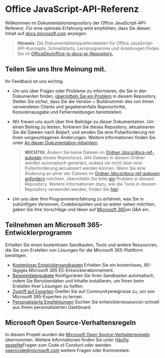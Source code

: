 # <a name="office-javascript-api-reference"></a>Office JavaScript-API-Referenz

Willkommen im Dokumentationsrepository der Office JavaScript-API-Referenz. Für eine optimale Erfahrung wird empfohlen, dass Sie diesen Inhalt auf [docs.microsoft.com](https://docs.microsoft.com/javascript/api/overview/office) anzeigen.

> **Hinweis**: Die Dokumentationsquellendateien für Office JavaScript-API-Konzepte, Schnellstarts, Lernprogramme und Anleitungen finden Sie im [OfficeDev/office-js-docs-pr-Repository.](https://github.com/OfficeDev/office-js-docs-pr)

## <a name="give-us-your-feedback"></a>Teilen Sie uns Ihre Meinung mit.

Ihr Feedback ist uns wichtig.

* Um uns über Fragen oder Probleme zu informieren, die Sie in den Dokumenten finden,  [übermitteln Sie ein Problem](https://github.com/OfficeDev/office-js-docs-reference/issues) in diesem Repository. Stellen Sie sicher, dass Sie die Version + Buildnummer des von Ihnen verwendeten Clients und gegebenenfalls Reproschritte, Konsolenausgabe und Fehlermeldungen bereitstellen.

* Wir freuen uns auch über Ihre Beiträge zu dieser Dokumentation. Um einen Beitrag zu leisten, forkieren Sie dieses Repository, aktualisieren Sie die Dateien nach Bedarf, und senden Sie eine Pullanforderung mit ihren vorgeschlagenen Änderungen. Weitere Informationen finden Sie unter [An dieser Dokumentation mitwirken](Contributing.md).

    > **WICHTIG:** Ändern Sie keine Dateien im [Ordner /docs/docs-ref-autogen](https://github.com/OfficeDev/office-js-docs-reference/tree/master/docs/docs-ref-autogen) dieses Repositorys. Alle Dateien in diesem Ordner werden automatisch generiert, sodass sie nicht über eine Pullanforderung aktualisiert werden können. Wenn Sie eine Änderung an einer der Dateien im [Ordner /docs/docs-ref-autogen anfordern](https://github.com/OfficeDev/office-js-docs-reference/tree/master/docs/docs-ref-autogen) möchten, übermitteln Sie bitte [ein](https://github.com/OfficeDev/office-js-docs-reference/issues) Problem in diesem Repository. Weitere Informationen dazu, wie die Tools in diesem Repository verwendet werden, finden Sie [hier](https://github.com/OfficeDev/office-js-docs-reference/blob/master/DocumentationToolingNotes.md).

* Um uns über Ihre Programmiererfahrung zu erfahren, was Sie in zukünftigen Versionen, Codebeispielen und so weiter sehen möchten, geben Sie Ihre Vorschläge und Ideen auf [Microsoft 365](https://docs.microsoft.com/answers/products/m365)on Q&A ein.

## <a name="join-the-microsoft-365-developer-program"></a>Teilnehmen am Microsoft 365-Entwicklerprogramm

Erhalten Sie einen kostenlosen Sandkasten, Tools und andere Ressourcen, die Sie zum Erstellen von Lösungen für die Microsoft 365-Plattform benötigen.

* [Kostenloser Entwicklersandkasten](https://developer.microsoft.com/microsoft-365/dev-program#Subscription) Erhalten Sie ein kostenloses, 90-tägiges Microsoft 365 E5-Entwicklerabonnement.
* [Beispieldatenpakete](https://developer.microsoft.com/microsoft-365/dev-program#Sample) Konfigurieren Sie Ihren Sandkasten automatisch, indem Sie Benutzerdaten und Inhalte installieren, um Ihnen beim Erstellen Ihrer Lösungen zu helfen.
* [Zugriff auf Experten](https://developer.microsoft.com/microsoft-365/dev-program#Experts) Greifen Sie auf Communityereignisse zu, um von Microsoft 365-Experten zu lernen.
* [Personalisierte Empfehlungen](https://developer.microsoft.com/microsoft-365/dev-program#Recommendations) Suchen Sie entwicklerressourcen schnell aus Ihrem personalisierten Dashboard.


## <a name="microsoft-open-source-code-of-conduct"></a>Microsoft Open Source-Verhaltensregeln

In diesem Projekt wurden die [Microsoft Open Source-Verhaltensregeln](https://opensource.microsoft.com/codeofconduct/) übernommen.
Weitere Informationen finden Sie unter [Häufig gestellte](https://opensource.microsoft.com/codeofconduct/faq/)Fragen zum Code of Conduct oder wenden [opencode@microsoft.com](mailto:opencode@microsoft.com) weitere Fragen oder Kommentare.
